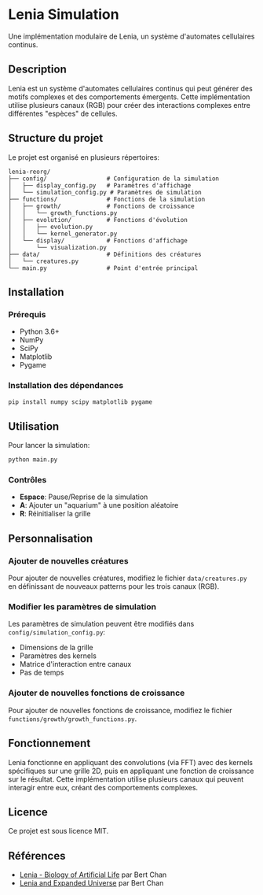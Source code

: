 # Lenia Simulation

Une implémentation modulaire de Lenia, un système d'automates cellulaires continus.

## Description

Lenia est un système d'automates cellulaires continus qui peut générer des motifs complexes et des comportements émergents. Cette implémentation utilise plusieurs canaux (RGB) pour créer des interactions complexes entre différentes "espèces" de cellules.

## Structure du projet

Le projet est organisé en plusieurs répertoires:

```
lenia-reorg/
├── config/                 # Configuration de la simulation
│   ├── display_config.py   # Paramètres d'affichage
│   └── simulation_config.py # Paramètres de simulation
├── functions/              # Fonctions de la simulation
│   ├── growth/             # Fonctions de croissance
│   │   └── growth_functions.py
│   ├── evolution/          # Fonctions d'évolution
│   │   ├── evolution.py
│   │   └── kernel_generator.py
│   └── display/            # Fonctions d'affichage
│       └── visualization.py
├── data/                   # Définitions des créatures
│   └── creatures.py
└── main.py                 # Point d'entrée principal
```

## Installation

### Prérequis

- Python 3.6+
- NumPy
- SciPy
- Matplotlib
- Pygame

### Installation des dépendances

```bash
pip install numpy scipy matplotlib pygame
```

## Utilisation

Pour lancer la simulation:

```bash
python main.py
```

### Contrôles

- **Espace**: Pause/Reprise de la simulation
- **A**: Ajouter un "aquarium" à une position aléatoire
- **R**: Réinitialiser la grille

## Personnalisation

### Ajouter de nouvelles créatures

Pour ajouter de nouvelles créatures, modifiez le fichier `data/creatures.py` en définissant de nouveaux patterns pour les trois canaux (RGB).

### Modifier les paramètres de simulation

Les paramètres de simulation peuvent être modifiés dans `config/simulation_config.py`:

- Dimensions de la grille
- Paramètres des kernels
- Matrice d'interaction entre canaux
- Pas de temps

### Ajouter de nouvelles fonctions de croissance

Pour ajouter de nouvelles fonctions de croissance, modifiez le fichier `functions/growth/growth_functions.py`.

## Fonctionnement

Lenia fonctionne en appliquant des convolutions (via FFT) avec des kernels spécifiques sur une grille 2D, puis en appliquant une fonction de croissance sur le résultat. Cette implémentation utilise plusieurs canaux qui peuvent interagir entre eux, créant des comportements complexes.

## Licence

Ce projet est sous licence MIT.

## Références

- [Lenia - Biology of Artificial Life](https://arxiv.org/abs/1812.05433) par Bert Chan
- [Lenia and Expanded Universe](https://arxiv.org/abs/2005.03742) par Bert Chan 